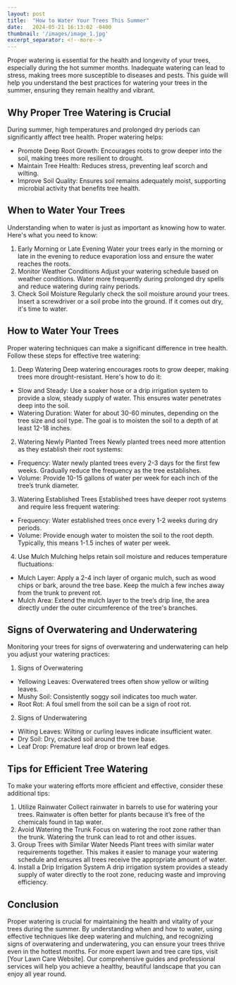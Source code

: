 ```yaml
---
layout: post
title:  "How to Water Your Trees This Summer"
date:   2024-05-21 16:13:02 -0400
thumbnail: '/images/image_1.jpg'
excerpt_separator: <!--more-->
---
```

Proper watering is essential for the health and longevity of your trees, especially during the hot summer months. <!--more-->Inadequate watering can lead to stress, making trees more susceptible to diseases and pests. This guide will help you understand the best practices for watering your trees in the summer, ensuring they remain healthy and vibrant.

## Why Proper Tree Watering is Crucial
During summer, high temperatures and prolonged dry periods can significantly affect tree health. Proper watering helps:
* Promote Deep Root Growth: Encourages roots to grow deeper into the soil, making trees more resilient to drought.
* Maintain Tree Health: Reduces stress, preventing leaf scorch and wilting.
* Improve Soil Quality: Ensures soil remains adequately moist, supporting microbial activity that benefits tree health.

## When to Water Your Trees
Understanding when to water is just as important as knowing how to water. Here's what you need to know:
1. Early Morning or Late Evening
Water your trees early in the morning or late in the evening to reduce evaporation loss and ensure the water reaches the roots.
2. Monitor Weather Conditions
Adjust your watering schedule based on weather conditions. Water more frequently during prolonged dry spells and reduce watering during rainy periods.
3. Check Soil Moisture
Regularly check the soil moisture around your trees. Insert a screwdriver or a soil probe into the ground. If it comes out dry, it's time to water.

## How to Water Your Trees
Proper watering techniques can make a significant difference in tree health. Follow these steps for effective tree watering:
1. Deep Watering
Deep watering encourages roots to grow deeper, making trees more drought-resistant. Here's how to do it:
* Slow and Steady: Use a soaker hose or a drip irrigation system to provide a slow, steady supply of water. This ensures water penetrates deep into the soil.
* Watering Duration: Water for about 30-60 minutes, depending on the tree size and soil type. The goal is to moisten the soil to a depth of at least 12-18 inches.
2. Watering Newly Planted Trees
Newly planted trees need more attention as they establish their root systems:
* Frequency: Water newly planted trees every 2-3 days for the first few weeks. Gradually reduce the frequency as the tree establishes.
* Volume: Provide 10-15 gallons of water per week for each inch of the tree’s trunk diameter.
3. Watering Established Trees
Established trees have deeper root systems and require less frequent watering:
* Frequency: Water established trees once every 1-2 weeks during dry periods.
* Volume: Provide enough water to moisten the soil to the root depth. Typically, this means 1-1.5 inches of water per week.
4. Use Mulch
Mulching helps retain soil moisture and reduces temperature fluctuations:
* Mulch Layer: Apply a 2-4 inch layer of organic mulch, such as wood chips or bark, around the tree base. Keep the mulch a few inches away from the trunk to prevent rot.
* Mulch Area: Extend the mulch layer to the tree’s drip line, the area directly under the outer circumference of the tree's branches.

## Signs of Overwatering and Underwatering
Monitoring your trees for signs of overwatering and underwatering can help you adjust your watering practices:
1. Signs of Overwatering
* Yellowing Leaves: Overwatered trees often show yellow or wilting leaves.
* Mushy Soil: Consistently soggy soil indicates too much water.
* Root Rot: A foul smell from the soil can be a sign of root rot.
2. Signs of Underwatering
* Wilting Leaves: Wilting or curling leaves indicate insufficient water.
* Dry Soil: Dry, cracked soil around the tree base.
* Leaf Drop: Premature leaf drop or brown leaf edges.

## Tips for Efficient Tree Watering
To make your watering efforts more efficient and effective, consider these additional tips:
1. Utilize Rainwater
Collect rainwater in barrels to use for watering your trees. Rainwater is often better for plants because it’s free of the chemicals found in tap water.
2. Avoid Watering the Trunk
Focus on watering the root zone rather than the trunk. Watering the trunk can lead to rot and other issues.
3. Group Trees with Similar Water Needs
Plant trees with similar water requirements together. This makes it easier to manage your watering schedule and ensures all trees receive the appropriate amount of water.
4. Install a Drip Irrigation System
A drip irrigation system provides a steady supply of water directly to the root zone, reducing waste and improving efficiency.

## Conclusion
Proper watering is crucial for maintaining the health and vitality of your trees during the summer. By understanding when and how to water, using effective techniques like deep watering and mulching, and recognizing signs of overwatering and underwatering, you can ensure your trees thrive even in the hottest months.
For more expert lawn and tree care tips, visit [Your Lawn Care Website]. Our comprehensive guides and professional services will help you achieve a healthy, beautiful landscape that you can enjoy all year round.
